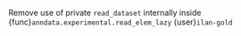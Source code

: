 Remove use of private `read_dataset` internally inside {func}`anndata.experimental.read_elem_lazy` {user}`ilan-gold`
